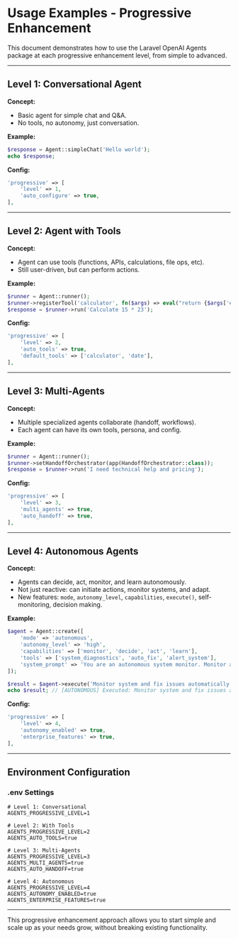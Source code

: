 # Usage Examples - Progressive Enhancement

This document demonstrates how to use the Laravel OpenAI Agents package at each progressive enhancement level, from simple to advanced.

---

## Level 1: Conversational Agent

**Concept:**
- Basic agent for simple chat and Q&A.
- No tools, no autonomy, just conversation.

**Example:**
```php
$response = Agent::simpleChat('Hello world');
echo $response;
```
**Config:**
```php
'progressive' => [
    'level' => 1,
    'auto_configure' => true,
],
```

---

## Level 2: Agent with Tools

**Concept:**
- Agent can use tools (functions, APIs, calculations, file ops, etc).
- Still user-driven, but can perform actions.

**Example:**
```php
$runner = Agent::runner();
$runner->registerTool('calculator', fn($args) => eval("return {$args['expression']};"));
$response = $runner->run('Calculate 15 * 23');
```
**Config:**
```php
'progressive' => [
    'level' => 2,
    'auto_tools' => true,
    'default_tools' => ['calculator', 'date'],
],
```

---

## Level 3: Multi-Agents

**Concept:**
- Multiple specialized agents collaborate (handoff, workflows).
- Each agent can have its own tools, persona, and config.

**Example:**
```php
$runner = Agent::runner();
$runner->setHandoffOrchestrator(app(HandoffOrchestrator::class));
$response = $runner->run('I need technical help and pricing');
```
**Config:**
```php
'progressive' => [
    'level' => 3,
    'multi_agents' => true,
    'auto_handoff' => true,
],
```

---

## Level 4: Autonomous Agents

**Concept:**
- Agents can decide, act, monitor, and learn autonomously.
- Not just reactive: can initiate actions, monitor systems, and adapt.
- New features: `mode`, `autonomy_level`, `capabilities`, `execute()`, self-monitoring, decision making.

**Example:**
```php
$agent = Agent::create([
    'mode' => 'autonomous',
    'autonomy_level' => 'high',
    'capabilities' => ['monitor', 'decide', 'act', 'learn'],
    'tools' => ['system_diagnostics', 'auto_fix', 'alert_system'],
    'system_prompt' => 'You are an autonomous system monitor. Monitor and fix issues automatically.',
]);

$result = $agent->execute('Monitor system and fix issues automatically');
echo $result; // [AUTONOMOUS] Executed: Monitor system and fix issues automatically [approved]
```
**Config:**
```php
'progressive' => [
    'level' => 4,
    'autonomy_enabled' => true,
    'enterprise_features' => true,
],
```

---

## Environment Configuration

### .env Settings
```env
# Level 1: Conversational
AGENTS_PROGRESSIVE_LEVEL=1

# Level 2: With Tools  
AGENTS_PROGRESSIVE_LEVEL=2
AGENTS_AUTO_TOOLS=true

# Level 3: Multi-Agents
AGENTS_PROGRESSIVE_LEVEL=3
AGENTS_MULTI_AGENTS=true
AGENTS_AUTO_HANDOFF=true

# Level 4: Autonomous
AGENTS_PROGRESSIVE_LEVEL=4
AGENTS_AUTONOMY_ENABLED=true
AGENTS_ENTERPRISE_FEATURES=true
```

---

This progressive enhancement approach allows you to start simple and scale up as your needs grow, without breaking existing functionality. 